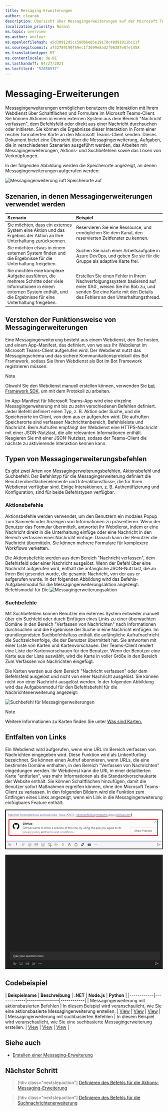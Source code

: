 ```yaml
---
title: Messaging-Erweiterungen
author: clearab
description: Übersicht über Messagingerweiterungen auf der Microsoft Teams-Plattform
localization_priority: Normal
ms.topic: overview
ms.author: anclear
ms.openlocfilehash: a5d30912d5cc580b6e85e19178c49d91811bc11f
ms.sourcegitcommit: a732789190f59ec1f3699e8ad2f06387e8fe1458
ms.translationtype: MT
ms.contentlocale: de-DE
ms.lasthandoff: 04/27/2021
ms.locfileid: "52058537"
---
```

# <a name="messaging-extensions"></a>Messaging-Erweiterungen

Messagingerweiterungen ermöglichen benutzern die Interaktion mit Ihrem Webdienst über Schaltflächen und Formulare im Microsoft Teams-Client. Sie können Aktionen in einem externen System aus dem Bereich "Nachricht verfassen", dem Befehlsfeld oder direkt aus einer Nachricht durchsuchen oder initiieren. Sie können die Ergebnisse dieser Interaktion in Form einer reicher formatierten Karte an den Microsoft Teams-Client senden. Dieses Dokument bietet eine Übersicht über die Messagingerweiterung, Aufgaben, die in verschiedenen Szenarien ausgeführt werden, das Arbeiten mit Messagingerweiterungen, Aktions- und Suchbefehlen sowie das Lösen von Verknüpfungen.

In der folgenden Abbildung werden die Speicherorte angezeigt, an denen Messagingerweiterungen aufgerufen werden:

![Messagingerweiterung ruft Speicherorte auf](~/assets/images/messaging-extension-invoke-locations.png)

## <a name="scenarios-where-messaging-extensions-are-used"></a>Szenarien, in denen Messagingerweiterungen verwendet werden

| Szenario | Beispiel |
|:-----------------|:-----------------|
|Sie möchten, dass ein externes System eine Aktion und das Ergebnis der Aktion an Ihre Unterhaltung zurücksennen.|Reservieren Sie eine Ressource, und ermöglichen Sie dem Kanal, den reservierten Zeitfenster zu kennen.|
|Sie möchten etwas in einem externen System finden und die Ergebnisse für die Unterhaltung freigeben.|Suchen Sie nach einer Arbeitsaufgabe in Azure DevOps, und geben Sie sie für die Gruppe als adaptive Karte frei.|
|Sie möchten eine komplexe Aufgabe ausführen, die mehrere Schritte oder viele Informationen in einem externen System enthält, und die Ergebnisse für eine Unterhaltung freigeben.|Erstellen Sie einen Fehler in Ihrem Nachverfolgungssystem basierend auf einer #A0 , weisen Sie ihn Bob zu, und senden Sie eine Karte mit den Details des Fehlers an den Unterhaltungsthread.|

## <a name="understand-how-messaging-extensions-work"></a>Verstehen der Funktionsweise von Messagingerweiterungen

Eine Messagingerweiterung besteht aus einem Webdienst, den Sie hosten, und einem App-Manifest, das definiert, von wo aus Ihr Webdienst im Microsoft Teams-Client aufgerufen wird. Der Webdienst nutzt das Messagingschema und das sichere Kommunikationsprotokoll des Bot Framework, sodass Sie Ihren Webdienst als Bot im Bot Framework registrieren müssen. 

> [!NOTE]
> Obwohl Sie den Webdienst manuell erstellen können, verwenden Sie [bot Framework SDK,](https://github.com/microsoft/botframework) um mit dem Protokoll zu arbeiten.

Im App-Manifest für Microsoft Teams-App wird eine einzelne Messagingerweiterung mit bis zu zehn verschiedenen Befehlen definiert. Jeder Befehl definiert einen Typ, z. B. Aktion oder Suche, und die Speicherorte im Client, von dem aus er aufgerufen wird. Die aufruften Speicherorte sind verfassen Nachrichtenbereich, Befehlsleiste und Nachricht. Beim Aufrufen empfängt der Webdienst eine HTTPS-Nachricht mit einer JSON-Nutzlast, die alle relevanten Informationen enthält. Reagieren Sie mit einer JSON-Nutzlast, sodass der Teams-Client die nächste zu aktivierende Interaktion kennen kann. 

## <a name="types-of-messaging-extension-commands"></a>Typen von Messagingerweiterungsbefehlen

Es gibt zwei Arten von Messagingerweiterungsbefehlen, Aktionsbefehl und Suchbefehl. Der Befehlstyp für die Messagingerweiterung definiert die Benutzeroberflächenelemente und Interaktionsflüsse, die für Ihren Webdienst verfügbar sind. Einige Interaktionen, z. B. Authentifizierung und Konfiguration, sind für beide Befehlstypen verfügbar.

### <a name="action-commands"></a>Aktionsbefehle

Aktionsbefehle werden verwendet, um den Benutzern ein modales Popup zum Sammeln oder Anzeigen von Informationen zu präsentieren. Wenn der Benutzer das Formular übermittelt, antwortet ihr Webdienst, indem er eine Nachricht direkt in die Unterhaltung einfüge oder eine Nachricht in den Bereich verfassen einer Nachricht einfüge. Danach kann der Benutzer die Nachricht übermitteln. Sie können mehrere Formulare für komplexere Workflows verketten.

Die Aktionsbefehle werden aus dem Bereich "Nachricht verfassen", dem Befehlsfeld oder einer Nachricht ausgelöst. Wenn der Befehl über eine Nachricht aufgerufen wird, enthält die anfängliche JSON-Nutzlast, die an Ihren Bot gesendet wurde, die gesamte Nachricht, von der aus er aufgerufen wurde. In der folgenden Abbildung wird das Befehls-Aufgabenmodul für die Messagingerweiterungsaktion angezeigt: Befehlsmodul für Die ![ Messagingerweiterungsaktion](~/assets/images/task-module.png)

### <a name="search-commands"></a>Suchbefehle

Mit Suchbefehlen können Benutzer ein externes System entweder manuell über ein Suchfeld oder durch Einfügen eines Links zu einer überwachten Domäne in den Bereich "Verfassen von Nachrichten" nach Informationen durchsuchen und die Ergebnisse der Suche in eine Nachricht einfügen. Im grundlegendsten Suchbefehlsfluss enthält die anfängliche Aufrufnachricht die Suchzeichenfolge, die der Benutzer übermittelt hat. Sie antworten mit einer Liste von Karten und Kartenvorschauen. Der Teams-Client rendert eine Liste der Kartenvorschauen für den Benutzer. Wenn der Benutzer eine Karte aus der Liste auswählt, wird die Karte in voller Größe in den Bereich Zum Verfassen von Nachrichten eingefügt.

Die Karten werden aus dem Bereich "Nachricht verfassen" oder dem Befehlsfeld ausgelöst und nicht von einer Nachricht ausgelöst. Sie können nicht von einer Nachricht ausgelöst werden.
In der folgenden Abbildung wird das Aufgabenmodul für den Befehlsbefehl für die Nachrichtenerweiterung angezeigt:

![Suchbefehl für Messagingerweiterungen](~/assets/images/search-extension.png)

> [!NOTE]
> Weitere Informationen zu Karten finden Sie unter [Was sind Karten.](../task-modules-and-cards/what-are-cards.md)

## <a name="link-unfurling"></a>Entfalten von Links

Ein Webdienst wird aufgerufen, wenn eine URL im Bereich verfassen von Nachrichten eingegeben wird. Diese Funktion wird als Linkentfurling bezeichnet. Sie können einen Aufruf abonnieren, wenn URLs, die eine bestimmte Domäne enthalten, in den Bereich "Verfassen von Nachrichten" eingedungen werden. Ihr Webdienst kann die URL in einer detaillierten Karte "entfurlen", was mehr Informationen als die Standardvorschaukarte der Website enthält. Sie können Schaltflächen hinzufügen, damit die Benutzer sofort Maßnahmen ergreifen können, ohne den Microsoft Teams-Client zu verlassen.
In den folgenden Bildern wird die Funktion zum Entfingen eines Links angezeigt, wenn ein Link in die Messagingerweiterung einfügbares Feature enthält:
 
![unfurl link](../assets/images/messaging-extension/unfurl-link.png)

![link unfurling](../assets/images/messaging-extension/link-unfurl.gif)

## <a name="code-sample"></a>Codebeispiel

| **Beispielname** | **Beschreibung** | **.NET** | **Node.js** | **Python** |
|------------|-------------|----------------|------------|
| Messagingerweiterung mit aktionsbasierten Befehlen | In diesem Beispiel wird veranschaulicht, wie Sie eine aktionsbasierte Messagingerweiterung erstellen. | [View](https://github.com/microsoft/BotBuilder-Samples/tree/master/samples/csharp_dotnetcore/51.teams-messaging-extensions-action) | [View](https://github.com/microsoft/BotBuilder-Samples/tree/master/samples/javascript_nodejs/51.teams-messaging-extensions-action) | [View](https://github.com/microsoft/BotBuilder-Samples/tree/main/samples/python/51.teams-messaging-extensions-action) |
| Messagingerweiterung mit suchbasierten Befehlen | In diesem Beispiel wird veranschaulicht, wie Sie eine suchbasierte Messagingerweiterung erstellen. | [View](https://github.com/microsoft/BotBuilder-Samples/tree/master/samples/csharp_dotnetcore/50.teams-messaging-extensions-search) | [View](https://github.com/microsoft/BotBuilder-Samples/tree/master/samples/javascript_nodejs/50.teams-messaging-extensions-search) | [View](https://github.com/microsoft/BotBuilder-Samples/tree/main/samples/python/50.teams-messaging-extension-search) |

## <a name="see-also"></a>Siehe auch

- [Erstellen einer Messaging-Erweiterung](../build-your-first-app/build-messaging-extension.md)


## <a name="next-step"></a>Nächster Schritt

> [!div class="nextstepaction"]
> [Definieren des Befehls für die Aktions-Messaging-Erweiterung](~/messaging-extensions/how-to/action-commands/define-action-command.md)

> [!div class="nextstepaction"]
> [Definieren des Befehls für die Suchnachrichtenerweiterung](~/messaging-extensions/how-to/search-commands/define-search-command.md)
